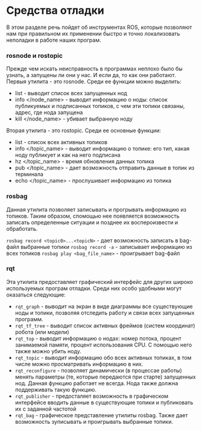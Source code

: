 # Средства отладки

В этом разделе речь пойдет об инструментах ROS, которые позволяют нам при правильном их применении быстро и точно локализовать неполадки в работе наших програм.

### rosnode и rostopic

Прежде чем искать неисправность в программах неплохо было бы узнать, а запущены ли они у нас. И если да, то как они работают.
Первыя утилита - это rosnode. Среди ее функции можно выделить:

* list - выводит список всех запущенных нод
* info </node_name> - выводит информацию о ноды: список публикуемых и подписанных топиков, с чем эти топики связаны, адрес, где нода запущена
* kill </node_name> - убивает выбранную ноду

Вторая утилита - это rostopic. Среди ее основные функции:

* list - список всех активных топиков
* info </topic_name> - выводит информацию о топике: его тип, какая ноду публикует и как на него подписана
* hz </topic_name> - время обновления данных топика
* pub </topic_name> - дает возможность отправить данные в топик из терминала
* echo </topic_name> - прослушивает информацию из топика

### rosbag

Данная утилита позволяет записывать и прогрывать информацию из топиков. Таким образом, спомощью нее появляется возможность записать определенные ситуации
и позднее их воспероизвести и обработать.

`rosbag record <topic0>...<topicN>` - дает возможность записать в bag-файл выбранные топики
`rosbag record -a` - записывает информацию из всех топиков
`rosbag play <bag_file_name>` - проигрывает bag-файл

### rqt

Эта утилита предоставляет графический интерфейс для других широко используемых програм отладки. Среди них особо удобными могут оказаться следующие:

* `rqt_graph` - выводит на экран в виде диаграммы все существующие ноды и топики, позволяя отследить работу и связи всех запущенных программ.
* `rqt_tf_tree` - выводит список активных фреймов (систем координат) робота (или модели)
* `rqt_top` - выводит информацию о нодах: номер потока, процент занимаемой памяти, процент использования CPU. С помощью него также можно убить ноду.
* `rqt_topic` - выводит информацию обо всех активных топиках, в том числе можно просматривать информацию в них.
* `rqt_reconfigure` - позволяет динамически (в процессае работы) менять параметры (те, которые передаются при старте) запущенных нод. Данная функцию работает
не всегда. Нода также должна поддерживать такую функцию.
* `rqt_publisher` - предосталяет возможность в графическом интерфейсе вводить данные в существующие топики и публиковать их с заданной частотой
* `rqt_bag` - графическое представление утилиты rosbag. Также дает возможность зуписывать и проигрывать выбранные топики.
